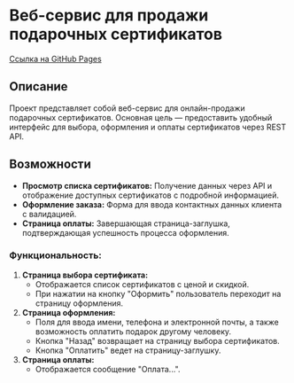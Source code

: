 # Веб-сервис для продажи подарочных сертификатов
[Ссылка на GitHub Pages](https://konstasya4.github.io/gift_certificates/)
## Описание
Проект представляет собой веб-сервис для онлайн-продажи подарочных сертификатов. Основная цель — предоставить удобный интерфейс для выбора, оформления и оплаты сертификатов через REST API.

## Возможности
- **Просмотр списка сертификатов:** Получение данных через API и отображение доступных сертификатов с подробной информацией.
- **Оформление заказа:** Форма для ввода контактных данных клиента с валидацией.
- **Страница оплаты:** Завершающая страница-заглушка, подтверждающая успешность процесса оформления.

### Функциональность:
1. **Страница выбора сертификата:**
   - Отображается список сертификатов с ценой и скидкой.
   - При нажатии на кнопку "Оформить" пользователь переходит на страницу оформления.
2. **Страница оформления:**
   - Поля для ввода имени, телефона и электронной почты, а также возможность оплатить подарок другому человеку.
   - Кнопка "Назад" возвращает на страницу выбора сертификатов.
   - Кнопка "Оплатить" ведет на страницу-заглушку.
3. **Страница оплаты:**
   - Отображается сообщение "Оплата...".
